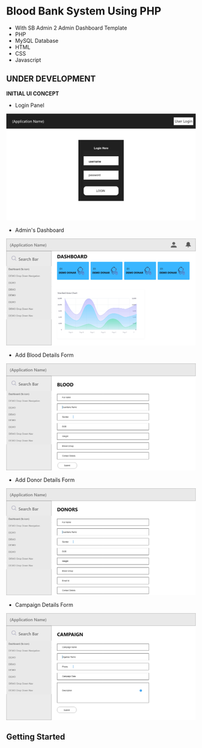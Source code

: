 # Blood Bank System Using PHP
- With SB Admin 2 Admin Dashboard Template
- PHP
- MySQL Database
- HTML
- CSS
- Javascript

## UNDER DEVELOPMENT

**INITIAL UI CONCEPT**

- Login Panel

![](lgn.jpg)

- Admin's Dashboard

![](ui1.jpg)

- Add Blood Details Form

![](bld.jpg)

- Add Donor Details Form

![](dnr.jpg)

- Campaign Details Form

![](cmp.jpg)

## Getting Started